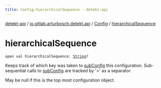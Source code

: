 ```yaml
---
title: Config.hierarchicalSequence - detekt-api
---
```


[detekt-api](../../index.html) / [io.gitlab.arturbosch.detekt.api](../index.html) / [Config](index.html) / [hierarchicalSequence](./hierarchical-sequence.html)

# hierarchicalSequence

`open val hierarchicalSequence: `[`String`](https://kotlinlang.org/api/latest/jvm/stdlib/kotlin/-string/index.html)`?`

Keeps track of which key was taken to [subConfig](sub-config.html) this configuration.
Sub-sequential calls to [subConfig](sub-config.html) are tracked by '&gt;' as a separator.

May be null if this is the top most configuration object.

